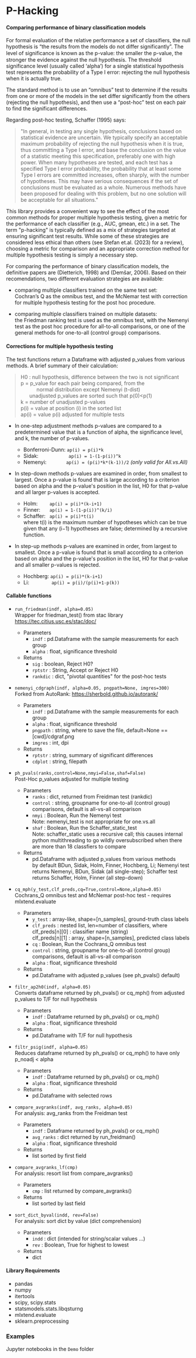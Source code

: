 # P-Hacking
#### Comparing performance of binary classification models

For formal evaluation of the relative performance a set of classifiers, the null hypothesis is “the results from the models do not differ significantly”. The level of signiﬁcance is known as the p-value: the smaller the p-value, the stronger the evidence against the null hypothesis. The threshold significance level (usually called ‘alpha’) for a single statistical hypothesis test represents the probability of a Type I error: rejecting the null hypothesis when it is actually true. 

The standard method is to use an “omnibus” test to determine if the results from one or more of the models in the set differ significantly from the others (rejecting the null hypothesis), and then use a “post-hoc” test on each pair to find the significant differences.

Regarding post-hoc testing, Schaffer (1995) says:
> "In general, in testing any single hypothesis, conclusions based on statistical evidence are uncertain. We typically specify an acceptable maximum probability of rejecting the null hypothesis when it is true, thus committing a Type I error, and base the conclusion on the value of a statistic meeting this specification, preferably one with high power. When many hypotheses are tested, and each test has a specified Type I error probability, the probability that at least some Type I errors are committed increases, often sharply, with the number of hypotheses. This may have serious consequences if the set of conclusions must be evaluated as a whole. Numerous methods have been proposed for dealing with this problem, but no one solution will be acceptable for all situations." 

This library provides a convenient way to see the effect of the most common methods for proper multiple hypothesis testing, given a metric for the performance of each classifier (e.g., AUC, gmean, etc.) in a set. 
The term "p-hacking" is typically defined as a mix of strategies targeted at ensuring significant test results. While some of these strategies are considered less ethical than others (see Stefan et.al. (2023) for a review), choosing a metric for comparison and an appropriate correction  method for multiple hypothesis testing is simply a necessary step.  

For comparing the performance of binary classification models, the definitive papers are (Dietterich, 1998) and (Demšar, 2006). Based on their recomendations, two different evaluation strategies are available:

* comparing multiple classifiers trained on the same test set:<br> 
Cochran’s Q as the omnibus test, and the McNemar test with correction for multiple hypothesis testing for the post hoc procedure.

* comparing multiple classifiers trained on multiple datasets:<br> 
the Friedman ranking test is used as the omnibus test, with the Nemenyi test as the post hoc procedure for all-to-all comparisons, or one of the general methods for one-to-all (control group) comparisons. 

#### Corrections for multiple hypothesis testing

The test functions return a Dataframe with adjusted p_values from various methods. A brief summary of their calculation:

> H0    : null hypothesis, difference between the two is not significant<br>
> p     = p_value for each pair being compared, from the<br> 
&nbsp;&nbsp;&nbsp;&nbsp;&nbsp;&nbsp;&nbsp;&nbsp;&nbsp;&nbsp; normal distribution except Nemenyi (t-dist)<br>
&nbsp;&nbsp;&nbsp;&nbsp;&nbsp; unadjusted p_values are sorted such that p(0)<p(1)<br>
  k     = number of unadjusted p-values<br>
  p(i)  = value at position (i) in the sorted list<br>
  ap(i) = value p(i) adjusted for multiple tests<br>

* In one-step adjustment methods p-values are compared to a
  predetermined value that is a function of alpha, the significance
  level, and k, the number of p-values.
  - Bonferroni-Dunn: ` ap(i) = p(i)*k `
  - Sidak: `            ap(i) = 1-(1-p(i))^k `
  - Nemenyi: `        ap(i) = (p(i)*k*(k-1))/2 `   *(only valid for All.vs.All)*

* In step-down methods p-values are examined in order, from smallest
  to largest. Once a p-value is found that is large according to a
  criterion based on alpha and the p-value's position in the list, 
  H0 for that p-value and all larger p-values is accepted.
  - Holm: `     ap(i) = p(i)*(k-i+1) `
  - Finner: `    ap(i) = 1-(1-p(i))^(k/i) `
  - Schaffer: `  ap(i) = p(i)*t(i) `<br>
         where t(i) is the maximum number of hypotheses 
         which can be true given that any (i−1) hypotheses 
         are false; determined by a recursive function.

* In step-up methods p-values are examined in order, from largest to
  smallest. Once a p-value is found that is small according to a
  criterion based on alpha and the p-value's position in the list,
  H0 for that p-value and all smaller p-values is rejected.
  - Hochberg: ` ap(i) = p(i)*(k-i+1) `
  - Li: `         ap(i) = p(i)/(p(i)+1-p(k)) `


#### Callable functions

* `run_friedman(indf, alpha=0.05)`<br>Wrapper for friedman_test() from stac library<br>https://tec.citius.usc.es/stac/doc/
  - Parameters
    - `indf` : pd.Dataframe with the sample measurements for each group
    - `alpha` : float, significance threshold 
  - Returns
    - `sig` : boolean, Reject H0?   
    - `rptstr` : String, Accept or Reject H0 
    - `rankdic` : dict, "pivotal quantities" for the post-hoc tests

* `nemenyi_cdgraph(indf, alpha=0.05, pngpath=None, imgres=300)`<br> Forked from AutoRank: https://sherbold.github.io/autorank/ 
  - Parameters
    - `indf` : pd.Dataframe with the sample measurements for each group
    - `alpha` : float, significance threshold 
    - `pngpath` : string, where to save the file, default=None == [cwd]/cdgraf.png
    - `imgres` : int, dpi
  - Returns
    - `rptstr` : string, summary of significant differences
    - `cdplot` : string, filepath 

* `ph_pvals(ranks,control=None,nmyi=False,shaf=False)`<br> Post-Hoc p_values adjusted for multiple testing 
  - Parameters
    - `ranks` : dict, returned from Freidman test (rankdic)
    - `control` : string, groupname for one-to-all (control group) comparisons, default is all-vs-all comparison
    - `nmyi` : Boolean, Run the Nemenyi test<br>Note: nemenyi_test is not appropriate for one.vs.all
    - `shaf` : Boolean, Run the Schaffer_static_test<br>Note: schaffer_static uses a recursive call; this causes internal python multithreading to go wildly oversubscribed when there are more than 18 classfiers to compare
  - Returns
    - pd.Dataframe with adjusted p_values from various methods<br>by default BDun, Sidak, Holm, Finner, Hochberg, Li; Nemenyi test returns Nemenyi, BDun, Sidak (all single-step); Schaffer test returns Schaffer, Holm, Finner (all step-down)

* `cq_mph(y_test,clf_preds,cq=True,control=None,alpha=0.05)`<br>Cochrans_Q omnibus test and McNemar post-hoc test - requires mlxtend.evaluate
  - Parameters
    - `y_test` : array-like, shape=[n_samples], ground-truth class labels 
    - `clf_preds` : nested list, len=number of classifiers, where <br>clf_preds[n][0] : classifier name (string) <br>clf_preds[n][1] : array, shape=[n_samples], predicted class labels
    - `cq` : Boolean, Run the Cochrans_Q omnibus test
    - `control` : string, groupname for one-to-all (control group) comparisons, default is all-vs-all comparison
    - `alpha` : float, significance threshold 
  - Returns
    - pd.Dataframe with adjusted p_values (see ph_pvals() default)

* `filtr_ap2h0(indf, alpha=0.05)`<br> Converts dataframe returned by ph_pvals() or cq_mph() from adjusted p_values to T/F for null hypothesis
  - Parameters
    - `indf` : Dataframe returned by ph_pvals() or cq_mph()
    - `alpha` : float, significance threshold 
  - Returns
    - pd.Dataframe with T/F for null hypothesis 

* `filtr_psig(indf, alpha=0.05)`<br> Reduces dataframe returned by ph_pvals() or cq_mph() to have only p_noadj < alpha
  - Parameters
    - `indf` : Dataframe returned by ph_pvals() or cq_mph()
    - `alpha` : float, significance threshold 
  - Returns
    - pd.Dataframe with selected rows 

* `compare_avgranks(indf, avg_ranks, alpha=0.05)`<br> For analysis: avg_ranks from the Freidman test
  - Parameters
    - `indf` : Dataframe returned by ph_pvals() or cq_mph()
    - `avg_ranks` : dict returned by run_freidman()
    - `alpha` : float, significance threshold 
  - Returns
    - list sorted by first field

* `compare_avgranks_lf(cmp)`<br> For analysis: resort list from compare_avgranks()
  - Parameters
    - `cmp` : list returned by compare_avgranks()
  - Returns
    - list sorted by last field

* `sort_dict_byval(indd, rev=False)`<br> For analysis: sort dict by value (dict comprehension)
  - Parameters
    - `indd` : dict (intended for string/scalar values ...)
    - `rev` : Boolean, True for highest to lowest
  - Returns
    - dict




#### Library Requirements

* pandas
* numpy
* itertools
* scipy, scipy.stats 
* statsmodels.stats.libqsturng 
* mlxtend.evaluate
* sklearn.preprocessing

### Examples
Jupyter notebooks in the `Demo` folder
